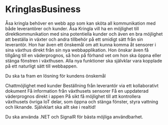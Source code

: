 # KringlasBusiness
Åsa kringla behöver en webb app som kan sköta all kommunikation med både leverantörer och kunder.
Åsa Kringla vill ha en möjlighet till direktkommunikation med sina potentiella kunder och även en bra möjlighet att beställa in växter och andra tillbehör på ett smidigt sätt från sin leverantör. Hon har även ett önskemål om att kunna komma åt sensorer i sina växthus direkt från sin nya webbapplikation. Hon önskar även få tillgång till en väderprognos, så hon på förhand vet om hon ska öppna eller stänga fönstren i växthusen. Alla nya funktioner ska självklar vara kopplade på ett naturligt sätt till webbappen.

Du ska ta fram en lösning för kundens önskemål

Chattmöjlighet med kunder
Beställning från leverantör via ett kollaborativt dokument
Få information från växthusets sensorer
Få en uppdaterad väderprognos direkt i appen
På sikt få möjlighet till att kontrollera växthusets övriga IoT delar, som öppna och stänga fönster, styra vattning och liknande.
Självklart ska allt ske i realtid!

Du ska använda .NET och SignalR för bästa möjliga användbarhet.



